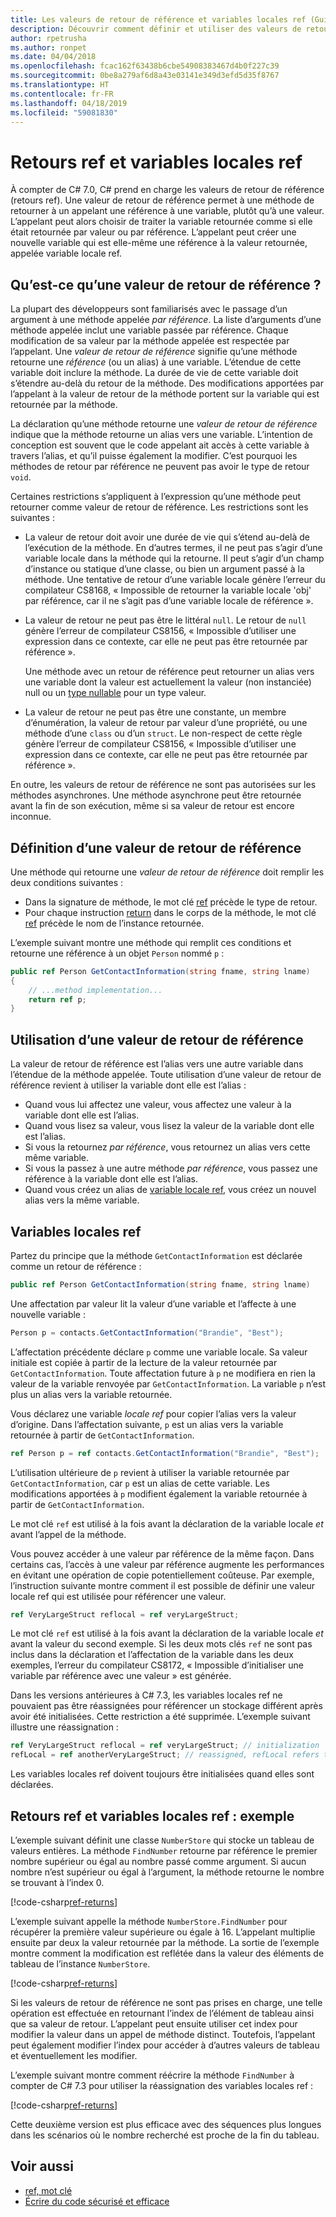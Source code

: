 ```yaml
---
title: Les valeurs de retour de référence et variables locales ref (Guide C#)
description: Découvrir comment définir et utiliser des valeurs de retour de référence et des variables locales ref
author: rpetrusha
ms.author: ronpet
ms.date: 04/04/2018
ms.openlocfilehash: fcac162f63438b6cbe54908383467d4b0f227c39
ms.sourcegitcommit: 0be8a279af6d8a43e03141e349d3efd5d35f8767
ms.translationtype: HT
ms.contentlocale: fr-FR
ms.lasthandoff: 04/18/2019
ms.locfileid: "59081830"
---
```

# <a name="ref-returns-and-ref-locals"></a>Retours ref et variables locales ref

À compter de C# 7.0, C# prend en charge les valeurs de retour de référence (retours ref). Une valeur de retour de référence permet à une méthode de retourner à un appelant une référence à une variable, plutôt qu’à une valeur. L’appelant peut alors choisir de traiter la variable retournée comme si elle était retournée par valeur ou par référence. L’appelant peut créer une nouvelle variable qui est elle-même une référence à la valeur retournée, appelée variable locale ref.

## <a name="what-is-a-reference-return-value"></a>Qu’est-ce qu’une valeur de retour de référence ?

La plupart des développeurs sont familiarisés avec le passage d’un argument à une méthode appelée *par référence*. La liste d’arguments d’une méthode appelée inclut une variable passée par référence. Chaque modification de sa valeur par la méthode appelée est respectée par l’appelant. Une *valeur de retour de référence* signifie qu’une méthode retourne une *référence* (ou un alias) à une variable. L’étendue de cette variable doit inclure la méthode. La durée de vie de cette variable doit s’étendre au-delà du retour de la méthode. Des modifications apportées par l’appelant à la valeur de retour de la méthode portent sur la variable qui est retournée par la méthode.

La déclaration qu’une méthode retourne une *valeur de retour de référence* indique que la méthode retourne un alias vers une variable. L’intention de conception est souvent que le code appelant ait accès à cette variable à travers l’alias, et qu’il puisse également la modifier. C’est pourquoi les méthodes de retour par référence ne peuvent pas avoir le type de retour `void`.

Certaines restrictions s’appliquent à l’expression qu’une méthode peut retourner comme valeur de retour de référence. Les restrictions sont les suivantes :

- La valeur de retour doit avoir une durée de vie qui s’étend au-delà de l’exécution de la méthode. En d’autres termes, il ne peut pas s’agir d’une variable locale dans la méthode qui la retourne. Il peut s’agir d’un champ d’instance ou statique d’une classe, ou bien un argument passé à la méthode. Une tentative de retour d’une variable locale génère l’erreur du compilateur CS8168, « Impossible de retourner la variable locale 'obj' par référence, car il ne s’agit pas d’une variable locale de référence ».

- La valeur de retour ne peut pas être le littéral `null`. Le retour de `null` génère l’erreur de compilateur CS8156, « Impossible d’utiliser une expression dans ce contexte, car elle ne peut pas être retournée par référence ».

   Une méthode avec un retour de référence peut retourner un alias vers une variable dont la valeur est actuellement la valeur (non instanciée) null ou un [type nullable](../nullable-types/index.md) pour un type valeur.
 
- La valeur de retour ne peut pas être une constante, un membre d’énumération, la valeur de retour par valeur d’une propriété, ou une méthode d’une `class` ou d’un `struct`. Le non-respect de cette règle génère l’erreur de compilateur CS8156, « Impossible d’utiliser une expression dans ce contexte, car elle ne peut pas être retournée par référence ».

En outre, les valeurs de retour de référence ne sont pas autorisées sur les méthodes asynchrones. Une méthode asynchrone peut être retournée avant la fin de son exécution, même si sa valeur de retour est encore inconnue.
 
## <a name="defining-a-ref-return-value"></a>Définition d’une valeur de retour de référence

Une méthode qui retourne une *valeur de retour de référence* doit remplir les deux conditions suivantes :

- Dans la signature de méthode, le mot clé [ref](../../language-reference/keywords/ref.md) précède le type de retour.
- Pour chaque instruction [return](../../language-reference/keywords/return.md) dans le corps de la méthode, le mot clé [ref](../../language-reference/keywords/ref.md) précède le nom de l’instance retournée.

L’exemple suivant montre une méthode qui remplit ces conditions et retourne une référence à un objet `Person` nommé `p` :

```csharp
public ref Person GetContactInformation(string fname, string lname)
{
    // ...method implementation...
    return ref p;
}
```

## <a name="consuming-a-ref-return-value"></a>Utilisation d’une valeur de retour de référence

La valeur de retour de référence est l’alias vers une autre variable dans l’étendue de la méthode appelée. Toute utilisation d’une valeur de retour de référence revient à utiliser la variable dont elle est l’alias :

- Quand vous lui affectez une valeur, vous affectez une valeur à la variable dont elle est l’alias.
- Quand vous lisez sa valeur, vous lisez la valeur de la variable dont elle est l’alias.
- Si vous la retournez *par référence*, vous retournez un alias vers cette même variable.
- Si vous la passez à une autre méthode *par référence*, vous passez une référence à la variable dont elle est l’alias.
- Quand vous créez un alias de [variable locale ref](#ref-locals), vous créez un nouvel alias vers la même variable.

## <a name="ref-locals"></a>Variables locales ref

Partez du principe que la méthode `GetContactInformation` est déclarée comme un retour de référence :

```csharp
public ref Person GetContactInformation(string fname, string lname)
```

Une affectation par valeur lit la valeur d’une variable et l’affecte à une nouvelle variable :

```csharp
Person p = contacts.GetContactInformation("Brandie", "Best");
```

L’affectation précédente déclare `p` comme une variable locale. Sa valeur initiale est copiée à partir de la lecture de la valeur retournée par `GetContactInformation`. Toute affectation future à `p` ne modifiera en rien la valeur de la variable renvoyée par `GetContactInformation`. La variable `p` n’est plus un alias vers la variable retournée.

Vous déclarez une variable *locale ref* pour copier l’alias vers la valeur d’origine. Dans l’affectation suivante, `p` est un alias vers la variable retournée à partir de `GetContactInformation`.

```csharp
ref Person p = ref contacts.GetContactInformation("Brandie", "Best");
```

L’utilisation ultérieure de `p` revient à utiliser la variable retournée par `GetContactInformation`, car `p` est un alias de cette variable. Les modifications apportées à `p` modifient également la variable retournée à partir de `GetContactInformation`.

Le mot clé `ref` est utilisé à la fois avant la déclaration de la variable locale *et* avant l’appel de la méthode. 

Vous pouvez accéder à une valeur par référence de la même façon. Dans certains cas, l’accès à une valeur par référence augmente les performances en évitant une opération de copie potentiellement coûteuse. Par exemple, l’instruction suivante montre comment il est possible de définir une valeur locale ref qui est utilisée pour référencer une valeur.

```csharp
ref VeryLargeStruct reflocal = ref veryLargeStruct;
```

Le mot clé `ref` est utilisé à la fois avant la déclaration de la variable locale *et* avant la valeur du second exemple. Si les deux mots clés `ref` ne sont pas inclus dans la déclaration et l’affectation de la variable dans les deux exemples, l’erreur du compilateur CS8172, « Impossible d’initialiser une variable par référence avec une valeur » est générée. 

Dans les versions antérieures à C# 7.3, les variables locales ref ne pouvaient pas être réassignées pour référencer un stockage différent après avoir été initialisées. Cette restriction a été supprimée. L’exemple suivant illustre une réassignation :

```csharp
ref VeryLargeStruct reflocal = ref veryLargeStruct; // initialization
refLocal = ref anotherVeryLargeStruct; // reassigned, refLocal refers to different storage.
```

 Les variables locales ref doivent toujours être initialisées quand elles sont déclarées.

## <a name="ref-returns-and-ref-locals-an-example"></a>Retours ref et variables locales ref : exemple

L’exemple suivant définit une classe `NumberStore` qui stocke un tableau de valeurs entières. La méthode `FindNumber` retourne par référence le premier nombre supérieur ou égal au nombre passé comme argument. Si aucun nombre n’est supérieur ou égal à l’argument, la méthode retourne le nombre se trouvant à l’index 0. 

[!code-csharp[ref-returns](../../../../samples/snippets/csharp/programming-guide/ref-returns/NumberStore.cs#1)]

L’exemple suivant appelle la méthode `NumberStore.FindNumber` pour récupérer la première valeur supérieure ou égale à 16. L’appelant multiplie ensuite par deux la valeur retournée par la méthode. La sortie de l’exemple montre comment la modification est reflétée dans la valeur des éléments de tableau de l’instance `NumberStore`.

[!code-csharp[ref-returns](../../../../samples/snippets/csharp/programming-guide/ref-returns/NumberStore.cs#2)]

Si les valeurs de retour de référence ne sont pas prises en charge, une telle opération est effectuée en retournant l’index de l’élément de tableau ainsi que sa valeur de retour. L’appelant peut ensuite utiliser cet index pour modifier la valeur dans un appel de méthode distinct. Toutefois, l’appelant peut également modifier l’index pour accéder à d’autres valeurs de tableau et éventuellement les modifier.  

L’exemple suivant montre comment réécrire la méthode `FindNumber` à compter de C# 7.3 pour utiliser la réassignation des variables locales ref :

[!code-csharp[ref-returns](../../../../samples/snippets/csharp/programming-guide/ref-returns/NumberStoreUpdated.cs#1)]

Cette deuxième version est plus efficace avec des séquences plus longues dans les scénarios où le nombre recherché est proche de la fin du tableau.

## <a name="see-also"></a>Voir aussi

- [ref, mot clé](../../language-reference/keywords/ref.md)
- [Écrire du code sécurisé et efficace](../../write-safe-efficient-code.md)
